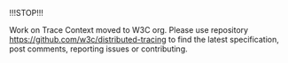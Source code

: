!!!STOP!!!

Work on Trace Context moved to W3C org. Please use repository https://github.com/w3c/distributed-tracing to find the latest specification, post comments, reporting issues or contributing.
